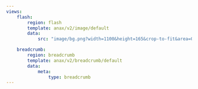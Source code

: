 ```yaml
---
views:
    flash:
        region: flash
        template: anax/v2/image/default
        data:
            src: "image/bg.png?width=1100&height=165&crop-to-fit&area=0,0,19,0"

    breadcrumb:
        region: breadcrumb
        template: anax/v2/breadcrumb/default
        data:
            meta: 
                type: breadcrumb
---
```

